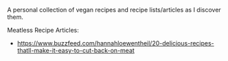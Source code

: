 A personal collection of vegan recipes and recipe lists/articles as I discover them.


Meatless Recipe Articles:

- https://www.buzzfeed.com/hannahloewentheil/20-delicious-recipes-thatll-make-it-easy-to-cut-back-on-meat
